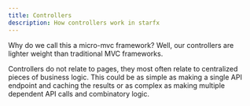 ```yaml
---
title: Controllers
description: How controllers work in starfx
---
```


Why do we call this a micro-mvc framework? Well, our controllers are lighter
weight than traditional MVC frameworks.

Controllers do not relate to pages, they most often relate to centralized pieces
of business logic. This could be as simple as making a single API endpoint and
caching the results or as complex as making multiple dependent API calls and
combinatory logic.
